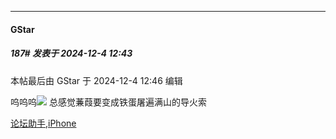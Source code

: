 ﻿
*****

####  GStar  
##### 187#       发表于 2024-12-4 12:43

 本帖最后由 GStar 于 2024-12-4 12:46 编辑 

呜呜呜<img src="https://static.saraba1st.com/image/smiley/face2017/139.png" referrerpolicy="no-referrer">
总感觉蒹葭要变成铁蛋屠遍满山的导火索

[论坛助手,iPhone](https://bbs.saraba1st.com/2b/forum.php?mod=viewthread&amp;tid=2029836)

